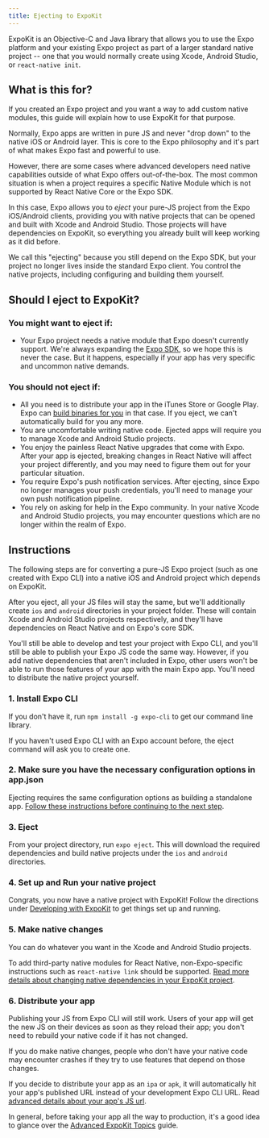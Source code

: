 ```yaml
---
title: Ejecting to ExpoKit
---
```


ExpoKit is an Objective-C and Java library that allows you to use the Expo platform and your existing Expo project as part of a larger standard native project -- one that you would normally create using Xcode, Android Studio, or `react-native init`.

## What is this for?

If you created an Expo project and you want a way to add custom native modules, this guide will explain how to use ExpoKit for that purpose.

Normally, Expo apps are written in pure JS and never "drop down" to the native iOS or Android layer. This is core to the Expo philosophy and it's part of what makes Expo fast and powerful to use.

However, there are some cases where advanced developers need native capabilities outside of what Expo offers out-of-the-box. The most common situation is when a project requires a specific Native Module which is not supported by React Native Core or the Expo SDK.

In this case, Expo allows you to _eject_ your pure-JS project from the Expo iOS/Android clients, providing you with native projects that can be opened and built with Xcode and Android Studio. Those projects will have dependencies on ExpoKit, so everything you already built will keep working as it did before.

We call this "ejecting" because you still depend on the Expo SDK, but your project no longer lives inside the standard Expo client. You control the native projects, including configuring and building them yourself.

## Should I eject to ExpoKit?

### You might want to eject if:

- Your Expo project needs a native module that Expo doesn't currently support. We're always expanding the [Expo SDK](../../sdk/), so we hope this is never the case. But it happens, especially if your app has very specific and uncommon native demands.

### You should not eject if:

- All you need is to distribute your app in the iTunes Store or Google Play. Expo can [build binaries for you](../../distribution/building-standalone-apps/) in that case. If you eject, we can't automatically build for you any more.
- You are uncomfortable writing native code. Ejected apps will require you to manage Xcode and Android Studio projects.
- You enjoy the painless React Native upgrades that come with Expo. After your app is ejected, breaking changes in React Native will affect your project differently, and you may need to figure them out for your particular situation.
- You require Expo's push notification services. After ejecting, since Expo no longer manages your push credentials, you'll need to manage your own push notification pipeline.
- You rely on asking for help in the Expo community. In your native Xcode and Android Studio projects, you may encounter questions which are no longer within the realm of Expo.

## Instructions

The following steps are for converting a pure-JS Expo project (such as one created with Expo CLI)
into a native iOS and Android project which depends on ExpoKit.

After you eject, all your JS files will stay the same, but we'll additionally create `ios` and
`android` directories in your project folder. These will contain Xcode and Android Studio projects
respectively, and they'll have dependencies on React Native and on Expo's core SDK.

You'll still be able to develop and test your project with Expo CLI, and you'll still be able to publish
your Expo JS code the same way. However, if you add native dependencies that aren't included
in Expo, other users won't be able to run those features of your app with the main Expo app.
You'll need to distribute the native project yourself.

### 1. Install Expo CLI

If you don't have it, run `npm install -g expo-cli` to get our command line library.

If you haven't used Expo CLI with an Expo account before, the eject command will ask you to create one.

### 2. Make sure you have the necessary configuration options in app.json

Ejecting requires the same configuration options as building a standalone app. [Follow these instructions before continuing to the next step](../../distribution/building-standalone-apps/#2-configure-appjson).

### 3. Eject

From your project directory, run `expo eject`. This will download the required dependencies and
build native projects under the `ios` and `android` directories.

### 4. Set up and Run your native project

Congrats, you now have a native project with ExpoKit! Follow the directions under [Developing with ExpoKit](../expokit/) to get things set up and running.

### 5. Make native changes

You can do whatever you want in the Xcode and Android Studio projects.

To add third-party native modules for React Native, non-Expo-specific instructions such as `react-native link` should be supported. [Read more details about changing native dependencies in your ExpoKit project](../expokit/#changing-native-dependencies).

### 6. Distribute your app

Publishing your JS from Expo CLI will still work. Users of your app will get the new JS on their
devices as soon as they reload their app; you don't need to rebuild your native code if it has
not changed.

If you do make native changes, people who don't have your native code may encounter crashes if
they try to use features that depend on those changes.

If you decide to distribute your app as an `ipa` or `apk`, it will automatically hit
your app's published URL instead of your development Expo CLI URL. Read [advanced details about your app's JS url](../advanced-expokit-topics/#configuring-the-js-url).

In general, before taking your app all the way to production, it's a good idea to glance over the [Advanced ExpoKit Topics](../advanced-expokit-topics/) guide.
